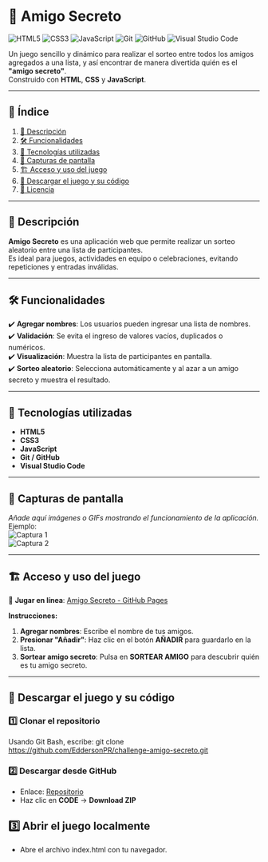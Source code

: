 # 🎁 Amigo Secreto

![HTML5](https://img.shields.io/badge/HTML5-E34F26?style=for-the-badge&logo=html5&logoColor=white)
![CSS3](https://img.shields.io/badge/CSS3-1572B6?style=for-the-badge&logo=css3&logoColor=white)
![JavaScript](https://img.shields.io/badge/JavaScript-F7DF1E?style=for-the-badge&logo=javascript&logoColor=black)
![Git](https://img.shields.io/badge/Git-F05032?style=for-the-badge&logo=git&logoColor=white)
![GitHub](https://img.shields.io/badge/GitHub-181717?style=for-the-badge&logo=github&logoColor=white)
![Visual Studio Code](https://img.shields.io/badge/VS%20Code-007ACC?style=for-the-badge&logo=visualstudiocode&logoColor=white)

Un juego sencillo y dinámico para realizar el sorteo entre todos los amigos agregados a una lista, y así encontrar de manera divertida quién es el **"amigo secreto"**.  
Construido con **HTML**, **CSS** y **JavaScript**.

---

## 📑 Índice
1. [📖 Descripción](#-descripción)
2. [🛠️ Funcionalidades](#️-funcionalidades)
3. [🚀 Tecnologías utilizadas](#-tecnologías-utilizadas)
4. [📸 Capturas de pantalla](#-capturas-de-pantalla)
5. [🏗️ Acceso y uso del juego](#️-acceso-y-uso-del-juego)
6. [💾 Descargar el juego y su código](#-descargar-el-juego-y-su-código)
7. [📜 Licencia](#-licencia)

---

## 📖 Descripción
**Amigo Secreto** es una aplicación web que permite realizar un sorteo aleatorio entre una lista de participantes.  
Es ideal para juegos, actividades en equipo o celebraciones, evitando repeticiones y entradas inválidas.

---

## 🛠️ Funcionalidades
✔️ **Agregar nombres**: Los usuarios pueden ingresar una lista de nombres.  
✔️ **Validación**: Se evita el ingreso de valores vacíos, duplicados o numéricos.  
✔️ **Visualización**: Muestra la lista de participantes en pantalla.  
✔️ **Sorteo aleatorio**: Selecciona automáticamente y al azar a un amigo secreto y muestra el resultado.  

---

## 🚀 Tecnologías utilizadas
- **HTML5**
- **CSS3**
- **JavaScript**
- **Git / GitHub**
- **Visual Studio Code**

---

## 📸 Capturas de pantalla
_Añade aquí imágenes o GIFs mostrando el funcionamiento de la aplicación._  
Ejemplo:  
![Captura 1](./img/captura1.png)  
![Captura 2](./img/captura2.gif)

---

## 🏗️ Acceso y uso del juego

🔗 **Jugar en línea**: [Amigo Secreto - GitHub Pages](https://eddersonpr.github.io/challenge-amigo-secreto/)  

**Instrucciones:**
1. **Agregar nombres**: Escribe el nombre de tus amigos.
2. **Presionar "Añadir"**: Haz clic en el botón **AÑADIR** para guardarlo en la lista.
3. **Sortear amigo secreto**: Pulsa en **SORTEAR AMIGO** para descubrir quién es tu amigo secreto.

---

## 💾 Descargar el juego y su código

### 1️⃣ Clonar el repositorio
Usando Git Bash, escribe:
git clone https://github.com/EddersonPR/challenge-amigo-secreto.git

### 2️⃣ Descargar desde GitHub
- Enlace: [Repositorio](https://github.com/EddersonPR/challenge-amigo-secreto)
- Haz clic en **CODE** → **Download ZIP**

## 3️⃣ Abrir el juego localmente
- Abre el archivo index.html con tu navegador.
